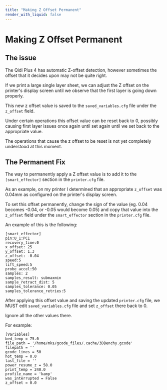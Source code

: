 ```yaml
---
title: "Making Z Offset Permanent"
render_with_liquid: false
---
```





# Making Z Offset Permanent

## The issue

The Qidi Plus 4 has automatic Z-offset detection, however sometimes the offset that it decides upon may not be quite right.

If we print a large single layer sheet, we can adjust the Z offset on the printer's display screen until we observe that the first layer is going down properly.

This new z offset value is saved to the `saved_variables.cfg` file under the `z_offset` field.

Under certain operations this offset value can be reset back to 0, possibly causing first layer issues once again until set again until we set back to the appropriate value.

The operations that cause the z offset to be reset is not yet completely understood at this moment.


## The Permanent Fix

The way to permanently apply a Z offset value is to add it to the `[smart_effector]` section in the `printer.cfg` file.

As an example, on my printer I determined that an appropriate `z_offset` was 0.04mm as configured on the printer's display screen.

To set this offset permanently, change the sign of the value (eg. 0.04 becomes -0.04, or -0.05 would become 0.05) and copy that value into the `z_offset` field under the `smart_effector` section in the `printer.cfg` file.

An example of this is the following:


```
[smart_effector]
pin:U_1:PC1
recovery_time:0
x_offset: 25
y_offset: 1.3
z_offset: -0.04
speed:5
lift_speed:5
probe_accel:50
samples: 2
samples_result: submaxmin
sample_retract_dist: 5
samples_tolerance: 0.05
samples_tolerance_retries:5
```


After applying this offset value and saving the updated `printer.cfg` file, we MUST edit `saved_variables.cfg` file and set `z_offset` there back to 0.

Ignore all the other values there.

For example:

```
[Variables]
bed_temp = 75.0
file_path = '/home/mks/gcode_files/.cache/3DBenchy.gcode'
filepath = ''
gcode_lines = 50
hot_temp = 0.0
last_file = ''
power_resume_z = 58.0
print_temp = 240.0
profile_name = 'kamp'
was_interrupted = False
z_offset = 0.0
```

